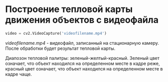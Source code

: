# Построение тепловой карты движения объектов с видеофайла

```python
video = cv2.VideoCapture('videofilename.mp4')
```
*videofilename.mp4* - видеофайл, записанный на стационарную камеру. После обработки будет результат тепловой карты.

Диапозон тепловой палитры: зеленый-желтый-красный. Зеленый цвет означает, что объект находился на определенном месте в кадре реже, красный цвет означает, что объект находился на определенном месте в кадре чаще.
